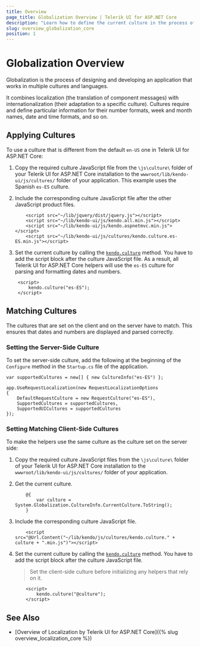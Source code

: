 ```yaml
---
title: Overview
page_title: Globalization Overview | Telerik UI for ASP.NET Core
description: "Learn how to define the current culture in the process of globalization when working with Telerik UI for ASP.NET Core."
slug: overview_globalization_core
position: 1
---
```


# Globalization Overview

Globalization is the process of designing and developing an application that works in multiple cultures and languages.

It combines localization (the translation of component messages) with internationalization (their adaptation to a specific culture). Cultures require and define particular information for their number formats, week and month names, date and time formats, and so on.

## Applying Cultures

To use a culture that is different from the default `en-US` one in Telerik UI for ASP.NET Core:

1. Copy the required culture JavaScript file from the `\js\culture\` folder of your Telerik UI for ASP.NET Core installation to the `wwwroot/lib/kendo-ui/js/cultures/` folder of your application. This example uses the Spanish `es-ES` culture.
1. Include the corresponding culture JavaScript file after the other JavaScript product files.

    ```Razor
        <script src="~/lib/jquery/dist/jquery.js"></script>
        <script src="~/lib/kendo-ui/js/kendo.all.min.js"></script>
        <script src="~/lib/kendo-ui/js/kendo.aspnetmvc.min.js"></script>
        <script src="~/lib/kendo-ui/js/cultures/kendo.culture.es-ES.min.js"></script>
    ```

1. Set the current culture by calling the [`kendo.culture`](https://docs.telerik.com/kendo-ui/api/javascript/kendo/methods/culture) method. You have to add the script block after the culture JavaScript file. As a result, all Telerik UI for ASP.NET Core helpers will use the `es-ES` culture for parsing and formatting dates and numbers.

        <script>
            kendo.culture("es-ES");
        </script>

## Matching Cultures

The cultures that are set on the client and on the server have to match. This ensures that dates and numbers are displayed and parsed correctly.

### Setting the Server-Side Culture

To set the server-side culture, add the following at the beginning of the `Configure` method in the `Startup.cs` file of the application.

    var supportedCultures = new[] { new CultureInfo("es-ES") };

    app.UseRequestLocalization(new RequestLocalizationOptions
    {
        DefaultRequestCulture = new RequestCulture("es-ES"),
        SupportedCultures = supportedCultures,
        SupportedUICultures = supportedCultures
    });

### Setting Matching Client-Side Cultures

To make the helpers use the same culture as the culture set on the server side:

1. Copy the required culture JavaScript files from the `\js\culture\` folder of your Telerik UI for ASP.NET Core installation to the `wwwroot/lib/kendo-ui/js/cultures/` folder of your application.
1. Get the current culture.

    ```Razor
        @{
            var culture = System.Globalization.CultureInfo.CurrentCulture.ToString();
        }
    ```

1. Include the corresponding culture JavaScript file.

    ```Razor
        <script src="@Url.Content("~/lib/kendo/js/cultures/kendo.culture." + culture + ".min.js")"></script>
    ```

1. Set the current culture by calling the [`kendo.culture`](https://docs.telerik.com/kendo-ui/api/javascript/kendo/methods/culture) method. You have to add the script block after the culture JavaScript file.

    > Set the client-side culture before initializing any helpers that rely on it.

    ```Razor
        <script>
            kendo.culture("@culture");
        </script>
    ```

## See Also

* [Overview of Localization by Telerik UI for ASP.NET Core]({% slug overview_localization_core %})

